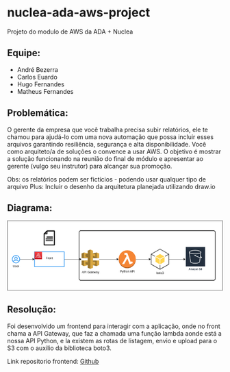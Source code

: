 # nuclea-ada-aws-project
Projeto do modulo de AWS da ADA + Nuclea

## Equipe:
- André Bezerra
- Carlos Euardo
- Hugo Fernandes
- Matheus Fernandes

## Problemática: 

<p>
O gerente da empresa que você trabalha precisa subir relatórios, ele te chamou para ajudá-lo com uma nova automação que possa incluir esses arquivos garantindo resiliência, segurança e alta disponibilidade. Você como arquiteto/a de soluções o convence a usar AWS. O objetivo é mostrar a solução funcionando na reunião do final de módulo e apresentar ao gerente (vulgo seu instrutor) para alcançar sua promoção.

Obs: os relatórios podem ser fictícios - podendo usar qualquer tipo de arquivo Plus: Incluir o desenho da arquitetura planejada utilizando draw.io
</p>

## Diagrama:

<p align="center">
  <img src="./img/aws-final-project.drawio.png" alt="Descrição da imagem">
</p>


## Resolução:

Foi desenvolvido um frontend para interagir com a aplicação, onde no front chama a API Gateway, que faz a chamada uma função lambda aonde está a nossa API Python, e la existem as rotas de listagem, envio e upload para o S3 com o auxilio da biblioteca boto3.

Link repositorio frontend: [Github](https://github.com/caducoder/aws-s3-lock)
